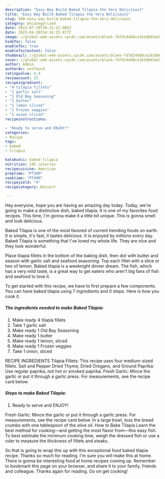 ```yaml
---
description: "Easy Way Build Baked Tilapia the Very Delicious}"
title: "Easy Way Build Baked Tilapia the Very Delicious}"
slug: 948-easy-way-build-baked-tilapia-the-very-delicious
category: Uncategorized
date: 2022-07-29T10:31:12.985Z
date: 2023-04-26T14:16:23.877Z
image: //global-web-assets.cpcdn.com/assets/blank-fd7d144d8ce163db654e5a02c40b08a2775adb7897d16e4062681dc7e1b2800f.png
hideToc: false
enableToc: true
enableTocContent: false
thumbnail: //global-web-assets.cpcdn.com/assets/blank-fd7d144d8ce163db654e5a02c40b08a2775adb7897d16e4062681dc7e1b2800f.png
cover: //global-web-assets.cpcdn.com/assets/blank-fd7d144d8ce163db654e5a02c40b08a2775adb7897d16e4062681dc7e1b2800f.png
author: Admin
authorAv: notfound
ratingvalue: 4.9
reviewcount: 25
recipeingredient:
- "4 tilapia fillets"
- "1 garlic salt"
- "1 Old Bay Seasoning"
- "1 butter"
- "1 lemon sliced"
- "1 Frozen veggies"
- "1 onion sliced"
recipeinstructions:

- "Ready to serve and ENJOY!"
categories:
- Recipe
tags:
- baked
- tilapia

katakunci: baked tilapia 
nutrition: 195 calories
recipecuisine: American
preptime: "PT36M"
cooktime: "PT49M"
recipeyield: "4"
recipecategory: Dessert

---
```



Hey everyone, hope you are having an amazing day today. Today, we're going to make a distinctive dish, baked tilapia. It is one of my favorites food recipes. This time, I'm gonna make it a little bit unique. This is gonna smell and look delicious.

Baked Tilapia is one of the most favored of current trending foods on earth. It is simple, it's fast, it tastes delicious. It is enjoyed by millions every day. Baked Tilapia is something that I've loved my whole life. They are nice and they look wonderful.

Place tilapia fillets in the bottom of the baking dish, then dot with butter and season with garlic salt and seafood seasoning. Top each fillet with a slice or two of lemon. Baked tilapia is a weeknight dinner dream. The fish, which has a very mild taste, is a great way to get eaters who aren&#39;t big fans of fish and seafood to love it.


To get started with this recipe, we have to first prepare a few components. You can have baked tilapia using 7 ingredients and 0 steps. Here is how you cook it.

<!--inarticleads1-->

##### The ingredients needed to make Baked Tilapia:

1. Make ready 4 tilapia fillets
1. Take 1 garlic salt
1. Make ready 1 Old Bay Seasoning
1. Make ready 1 butter
1. Make ready 1 lemon, sliced
1. Make ready 1 Frozen veggies
1. Take 1 onion, sliced


RECIPE INGREDIENTS Tilapia Fillets: This recipe uses four medium-sized fillets. Salt and Pepper Dried Thyme, Dried Oregano, and Ground Paprika: Use regular paprika, not hot or smoked paprika. Fresh Garlic: Mince the garlic or put it through a garlic press. For measurements, see the recipe card below. 

<!--inarticleads2-->

##### Steps to make Baked Tilapia:


1. Ready to serve and ENJOY!

Fresh Garlic: Mince the garlic or put it through a garlic press. For measurements, see the recipe card below. In a large bowl, toss the bread crumbs with one tablespoon of the olive oil. How to Bake Tilapia Learn the best method for cooking—and getting the most flavor from—this easy fish. To best estimate the minimum cooking time, weigh the dressed fish or use a ruler to measure the thickness of fillets and steaks. 

So that is going to wrap this up with this exceptional food baked tilapia recipe. Thanks so much for reading. I'm sure you will make this at home. There is gonna be interesting food at home recipes coming up. Remember to bookmark this page on your browser, and share it to your family, friends and colleague. Thanks again for reading. Go on get cooking!
